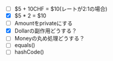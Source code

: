 - [ ] $5 + 10CHF = $10(レートが2:1の場合)
- [x] $5 * 2 = $10
- [ ] Amountをprivateにする
- [x] Dollarの副作用どうする？
- [ ] Moneyの丸め処理どうする？
- [ ] equals()
- [ ] hashCode()
